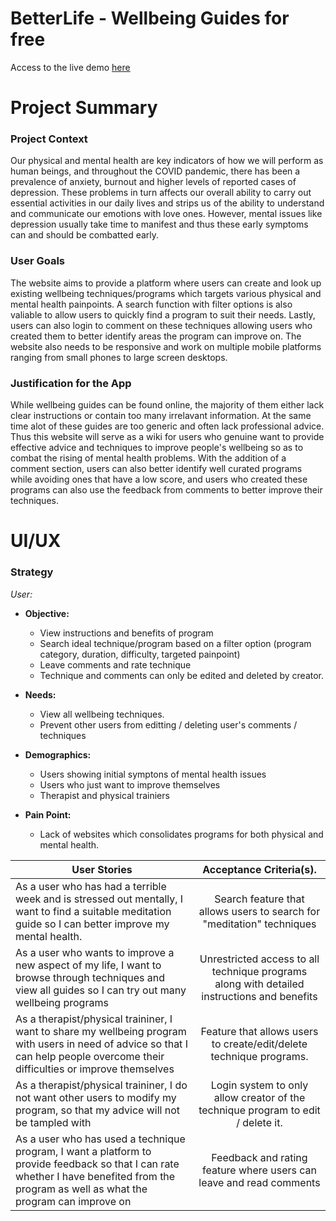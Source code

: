 # BetterLife - Wellbeing Guides for free

Access to the live demo [here](https://dreamy-clarke-097e90.netlify.app/)

# Project Summary

### Project Context

Our physical and mental health are key indicators of how we will perform as human beings, and throughout the COVID pandemic, there has been a prevalence of anxiety, burnout and higher levels of reported cases of depression. These problems in turn affects our overall ability to carry out essential activities in our daily lives and strips us of the ability to understand and communicate our emotions with love ones. However, mental issues like depression usually take time to manifest and thus these early symptoms can and should be combatted early. 

### User Goals

The website aims to provide a platform where users can create and look up existing wellbeing techniques/programs which targets various physical and mental health painpoints. A search function with filter options is also valiable to allow users to quickly find a program to suit their needs. Lastly, users can also login to comment on these techniques allowing users who created them to better identify areas the program can improve on. The website also needs to be responsive and work on multiple mobile platforms ranging from small phones to large screen desktops.

### Justification for the App

While wellbeing guides can be found online, the majority of them either lack clear instructions or contain too many irrelavant information. At the same time alot of these guides are too generic and often lack professional advice. Thus this website will serve as a wiki for users who genuine want to provide effective advice and techniques to improve people's wellbeing so as to combat the rising of mental health problems. With the addition of a comment section, users can also better identify well curated programs while avoiding ones that have a low score, and users who created these programs can also use the feedback from comments to better improve their techniques.

# UI/UX

### Strategy

_User:_
  * **Objective:** 
      * View instructions and benefits of program  
      * Search ideal technique/program based on a filter option (program category, duration, difficulty, targeted painpoint)
      * Leave comments and rate technique
      * Technique and comments can only be edited and deleted by creator.

  * **Needs:**
      * View all wellbeing techniques.
      * Prevent other users from editting / deleting user's comments / techniques

  * **Demographics:**
      * Users showing initial symptons of mental health issues
      * Users who just want to improve themselves
      * Therapist and physical trainiers

  * **Pain Point:** 
      * Lack of websites which consolidates programs for both physical and mental health.


| User Stories               | Acceptance Criteria(s).    | 
| -------------------------- |:--------------------------:| 
| As a user who has had a terrible week and is stressed out mentally, I want to find a suitable meditation guide so I can better improve my mental health. | Search feature that allows users to search for "meditation" techniques
| As a user who wants to improve a new aspect of my life, I want to browse through techniques and view all guides so I can try out many wellbeing programs| Unrestricted access to all technique programs along with detailed instructions and benefits
| As a therapist/physical traininer, I want to share my wellbeing program with users in need of advice so that I can help people overcome their difficulties or improve themselves| Feature that allows users to create/edit/delete technique programs. 
| As a therapist/physical traininer, I do not want other users to modify my program, so that my advice will not be tampled with | Login system to only allow creator of the technique program to edit / delete it.
| As a user who has used a technique program, I want a platform to provide feedback so that I can rate whether I have benefited from the program as well as what the program can improve on| Feedback and rating feature where users can leave and read comments






